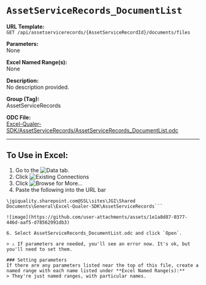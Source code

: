 # `AssetServiceRecords_DocumentList`

**URL Template:**  
`GET /api/assetservicerecords/{AssetServiceRecordId}/documents/files`

**Parameters:**  
None

**Excel Named Range(s):**  
None

**Description:**  
No description provided.

**Group (Tag):**  
AssetServiceRecords

**ODC File:**  
[Excel-Qualer-SDK/AssetServiceRecords/AssetServiceRecords_DocumentList.odc](https://github.com/Johnson-Gage-Inspection-Inc/qualer-sdk-odc/blob/main/Excel-Qualer-SDK/AssetServiceRecords/AssetServiceRecords_DocumentList.odc)

---

To Use in Excel:
---

1. Go to the ![`Data`](https://github.com/user-attachments/assets/da437a70-57b3-4c5b-bb01-4910ece19ed1)
 tab.
3. Click ![Existing Connections](https://github.com/user-attachments/assets/a2f1ed67-b2e0-4c23-ac90-68c870e60289)
4. Click ![`Browse for More...`](https://github.com/user-attachments/assets/8e698494-6865-41e7-b6fa-043aea81809a)
5. Paste the following into the URL bar
```
\jgiquality.sharepoint.com@SSL\sites\JGI\Shared Documents\General\Excel-Qualer-SDK\AssetServiceRecords```

![image](https://github.com/user-attachments/assets/1e1a8d87-0377-446d-aaf5-d78562991db3)

6. Select AssetServiceRecords_DocumentList.odc and click `Open`.

> ⚠️ If parameters are needed, you'll see an error now. It's ok, but you'll need to set them.

### Setting parameters
If there are any parameters listed near the top of this file, create a named range with each name listed under **Excel Named Range(s):**
> They're just named ranges, with particular names.
